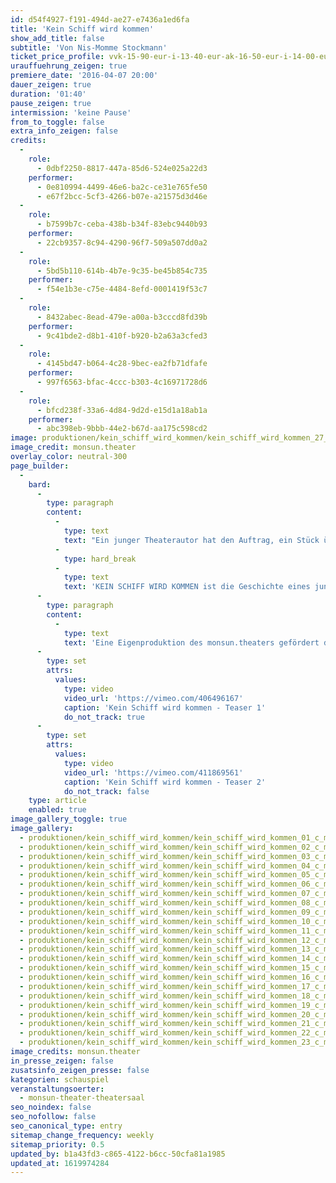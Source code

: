 ```yaml
---
id: d54f4927-f191-494d-ae27-e7436a1ed6fa
title: 'Kein Schiff wird kommen'
show_add_title: false
subtitle: 'Von Nis-Momme Stockmann'
ticket_price_profile: vvk-15-90-eur-i-13-40-eur-ak-16-50-eur-i-14-00-eur
urauffuehrung_zeigen: true
premiere_date: '2016-04-07 20:00'
dauer_zeigen: true
duration: '01:40'
pause_zeigen: true
intermission: 'keine Pause'
from_to_toggle: false
extra_info_zeigen: false
credits:
  -
    role:
      - 0dbf2250-8817-447a-85d6-524e025a22d3
    performer:
      - 0e810994-4499-46e6-ba2c-ce31e765fe50
      - e67f2bcc-5cf3-4266-b07e-a21575d3d46e
  -
    role:
      - b7599b7c-ceba-438b-b34f-83ebc9440b93
    performer:
      - 22cb9357-8c94-4290-96f7-509a507dd0a2
  -
    role:
      - 5bd5b110-614b-4b7e-9c35-be45b854c735
    performer:
      - f54e1b3e-c75e-4484-8efd-0001419f53c7
  -
    role:
      - 8432abec-8ead-479e-a00a-b3cccd8fd39b
    performer:
      - 9c41bde2-d8b1-410f-b920-b2a63a3cfed3
  -
    role:
      - 4145bd47-b064-4c28-9bec-ea2fb71dfafe
    performer:
      - 997f6563-bfac-4ccc-b303-4c16971728d6
  -
    role:
      - bfcd238f-33a6-4d84-9d2d-e15d1a18ab1a
    performer:
      - abc398eb-9bbb-44e2-b67d-aa175c598cd2
image: produktionen/kein_schiff_wird_kommen/kein_schiff_wird_kommen_27_c_monsun_theater.jpg
image_credit: monsun.theater
overlay_color: neutral-300
page_builder:
  -
    bard:
      -
        type: paragraph
        content:
          -
            type: text
            text: "Ein junger Theaterautor hat den Auftrag, ein Stück über die Wende zu schreiben. Aber er war ein Kind, als die Mauer fiel, und wuchs fernab der Hauptstadt auf: auf der Nordseeinsel Föhr. Kein innerer Bezug verbindet ihn mit dem Thema. Nun erhofft sich der junge aufstrebende Schriftsteller durch einen authentischen Erfahrungsbericht seines Vaters über die Wendezeit inspiriert zu werden. Umgeben vom kalten Wasser der Nordsee begibt er sich mit ihm in Gespräche über die damalige Zeit.\_Statt allerdings wie geplant leicht und schnell die Vergangenheit\_zu boulevardisieren, erntet das Graben in der Vergangenheit unerwartet dunkle Früchte. Verdrängte Bilder von seiner Mutter, deren langes Sterben er als Kind miterlebt hat, treten zutage. Seine Recherche führt in die Krise: Was an ihm ist noch echt und empfunden, was poetisiert und stilisiert?\_"
          -
            type: hard_break
          -
            type: text
            text: 'KEIN SCHIFF WIRD KOMMEN ist die Geschichte eines jungen Mannes, der ein politisches Drama sucht und eine Familientragödie findet.'
      -
        type: paragraph
        content:
          -
            type: text
            text: 'Eine Eigenproduktion des monsun.theaters gefördert durch die Kulturbehörde Hamburg.'
      -
        type: set
        attrs:
          values:
            type: video
            video_url: 'https://vimeo.com/406496167'
            caption: 'Kein Schiff wird kommen - Teaser 1'
            do_not_track: true
      -
        type: set
        attrs:
          values:
            type: video
            video_url: 'https://vimeo.com/411869561'
            caption: 'Kein Schiff wird kommen - Teaser 2'
            do_not_track: false
    type: article
    enabled: true
image_gallery_toggle: true
image_gallery:
  - produktionen/kein_schiff_wird_kommen/kein_schiff_wird_kommen_01_c_monsun_theater.jpg
  - produktionen/kein_schiff_wird_kommen/kein_schiff_wird_kommen_02_c_monsun_theater.jpg
  - produktionen/kein_schiff_wird_kommen/kein_schiff_wird_kommen_03_c_monsun_theater.jpg
  - produktionen/kein_schiff_wird_kommen/kein_schiff_wird_kommen_04_c_monsun_theater.jpg
  - produktionen/kein_schiff_wird_kommen/kein_schiff_wird_kommen_05_c_monsun_theater.jpg
  - produktionen/kein_schiff_wird_kommen/kein_schiff_wird_kommen_06_c_monsun_theater.jpg
  - produktionen/kein_schiff_wird_kommen/kein_schiff_wird_kommen_07_c_monsun_theater.jpg
  - produktionen/kein_schiff_wird_kommen/kein_schiff_wird_kommen_08_c_monsun_theater.jpg
  - produktionen/kein_schiff_wird_kommen/kein_schiff_wird_kommen_09_c_monsun_theater.jpg
  - produktionen/kein_schiff_wird_kommen/kein_schiff_wird_kommen_10_c_monsun_theater.jpg
  - produktionen/kein_schiff_wird_kommen/kein_schiff_wird_kommen_11_c_monsun_theater.jpg
  - produktionen/kein_schiff_wird_kommen/kein_schiff_wird_kommen_12_c_monsun_theater.jpg
  - produktionen/kein_schiff_wird_kommen/kein_schiff_wird_kommen_13_c_monsun_theater.jpg
  - produktionen/kein_schiff_wird_kommen/kein_schiff_wird_kommen_14_c_monsun_theater.jpg
  - produktionen/kein_schiff_wird_kommen/kein_schiff_wird_kommen_15_c_monsun_theater.jpg
  - produktionen/kein_schiff_wird_kommen/kein_schiff_wird_kommen_16_c_monsun_theater.jpg
  - produktionen/kein_schiff_wird_kommen/kein_schiff_wird_kommen_17_c_monsun_theater.jpg
  - produktionen/kein_schiff_wird_kommen/kein_schiff_wird_kommen_18_c_monsun_theater.jpg
  - produktionen/kein_schiff_wird_kommen/kein_schiff_wird_kommen_19_c_monsun_theater.jpg
  - produktionen/kein_schiff_wird_kommen/kein_schiff_wird_kommen_20_c_monsun_theater.jpg
  - produktionen/kein_schiff_wird_kommen/kein_schiff_wird_kommen_21_c_monsun_theater.jpg
  - produktionen/kein_schiff_wird_kommen/kein_schiff_wird_kommen_22_c_monsun_theater.jpg
  - produktionen/kein_schiff_wird_kommen/kein_schiff_wird_kommen_23_c_monsun_theater.jpg
image_credits: monsun.theater
in_presse_zeigen: false
zusatsinfo_zeigen_presse: false
kategorien: schauspiel
veranstaltungsoerter:
  - monsun-theater-theatersaal
seo_noindex: false
seo_nofollow: false
seo_canonical_type: entry
sitemap_change_frequency: weekly
sitemap_priority: 0.5
updated_by: b1a43fd3-c865-4122-b6cc-50cfa81a1985
updated_at: 1619974284
---
```

